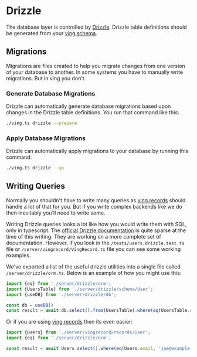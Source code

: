 # Drizzle
The database layer is controlled by [Drizzle](https://github.com/drizzle-team/drizzle-orm). Drizzle table definitions should be generated from your [ving schema](/ving/server/ving-schema).

## Migrations
Migrations are files created to help you migrate changes from one version of your database to another. In some systems you have to manually write migrations. But in ving you don't. 

### Generate Database Migrations

Drizzle can automatically generate database migrations based upon changes in the Drizzle table definitions. You run that command like this:

```bash
./ving.ts drizzle --prepare
```

### Apply Database Migrations 

Drizzle can automatically apply migrations to your database by running this command:

```bash
./ving.ts drizzle --up
```

## Writing Queries
Normally you shouldn't have to write many queries as [ving records](/ving/server/ving-record) should handle a lot of that for you. But if you write complex backends like we do then inevitably you'll need to write some.

Writing Drizzle queries looks a lot like how you would write them with SQL, only in typescript. The [official Drizzle documentation](https://github.com/drizzle-team/drizzle-orm/blob/main/drizzle-orm/src/mysql-core/README.md) is quite sparse at the time of this writing. They are working on a more complete set of documentation. However, if you look in the `/tests/users.drizzle.test.ts` file or `/server/vingrecord/VingRecord.ts` file you can see some working examples.

We've exported a list of the useful drizzle utilities into a single file called `/server/drizzle/orm.ts`. Below is an example of how you might use this:

```ts
import {eq} from './server/drizzle/orm';
import {UsersTable} from './server/drizzle/schema/User';
import {useDB} from './server/drizzle/db';

const db = useDB()
const result = await db.select().from(UsersTable).where(eq(UsersTable.email, 'joe@example.com'));
```

Or if you are using [ving records](/ving/server/ving-record) then its even easier:

```ts
import {Users} from './server/vingrecord/records/User';
import {eq} from './server/drizzle/orm';

const result = await Users.select().where(eq(Users.email, 'joe@example.com'));
```